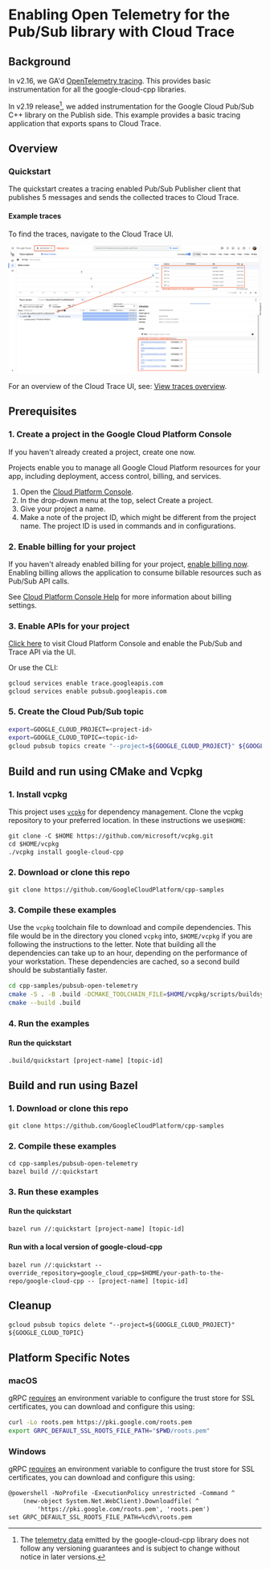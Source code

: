 # Enabling Open Telemetry for the Pub/Sub library with Cloud Trace

## Background

In v2.16, we GA'd [OpenTelemetry tracing](https://github.com/googleapis/google-cloud-cpp/releases/tag/v2.16.0). This provides basic instrumentation for all the google-cloud-cpp libraries. 

In v2.19 release[^1], we added instrumentation for the Google Cloud Pub/Sub C++ library on the Publish side. This example provides a basic tracing application that exports spans to Cloud Trace.

[^1]: The [telemetry data](https://github.com/googleapis/google-cloud-cpp/blob/main/doc/public-api.md#telemetry-data) emitted by the google-cloud-cpp library does not follow any versioning guarantees and is subject to change without notice in later versions.

## Overview

### Quickstart
The quickstart creates a tracing enabled Pub/Sub Publisher client that publishes 5 messages and sends the collected traces to Cloud Trace.

#### Example traces

To find the traces, navigate to the Cloud Trace UI.

![Screenshot of the Cloud Trace UI after running this quickstart.](assets/quickstart.png)

For an overview of the Cloud Trace UI, see: [View traces overview].

## Prerequisites

### 1. Create a project in the Google Cloud Platform Console 
 
If you haven't already created a project, create one now.

Projects enable you to manage all Google Cloud Platform resources for your app, including deployment, access control, billing, and services.

1. Open the [Cloud Platform Console](https://console.cloud.google.com/).
2. In the drop-down menu at the top, select Create a project.
3. Give your project a name.
4. Make a note of the project ID, which might be different from the project name. The project ID is used in commands and in configurations.

### 2. Enable billing for your project
If you haven't already enabled billing for your
project, [enable billing now](https://console.cloud.google.com/project/_/settings). Enabling billing allows the
application to consume billable resources such as Pub/Sub API calls.

See [Cloud Platform Console Help](https://support.google.com/cloud/answer/6288653) for more information about billing
settings.

### 3. Enable APIs for your project
[Click here](https://console.cloud.google.com/flows/enableapi?apiid=speech&showconfirmation=true) to visit Cloud
Platform Console and enable the Pub/Sub and Trace API via the UI.

Or use the CLI:

```
gcloud services enable trace.googleapis.com 
gcloud services enable pubsub.googleapis.com 
```

### 5. Create the Cloud Pub/Sub topic

```sh
export=GOOGLE_CLOUD_PROJECT=<project-id>
export=GOOGLE_CLOUD_TOPIC=<topic-id>
gcloud pubsub topics create "--project=${GOOGLE_CLOUD_PROJECT}" ${GOOGLE_CLOUD_TOPIC}
```

## Build and run using CMake and Vcpkg
### 1. Install vcpkg
This project uses [`vcpkg`](https://github.com/microsoft/vcpkg) for dependency management. Clone the vcpkg repository
to your preferred location. In these instructions we use`$HOME`:
```shell
git clone -C $HOME https://github.com/microsoft/vcpkg.git
cd $HOME/vcpkg
./vcpkg install google-cloud-cpp
```

### 2. Download or clone this repo

```shell
git clone https://github.com/GoogleCloudPlatform/cpp-samples
```

### 3. Compile these examples

Use the `vcpkg` toolchain file to download and compile dependencies. This file would be in the directory you
cloned `vcpkg` into, `$HOME/vcpkg` if you are following the instructions to the letter. Note that building all the
dependencies can take up to an hour, depending on the performance of your workstation. These dependencies are cached,
so a second build should be substantially faster.
```sh
cd cpp-samples/pubsub-open-telemetry
cmake -S . -B .build -DCMAKE_TOOLCHAIN_FILE=$HOME/vcpkg/scripts/buildsystems/vcpkg.cmake -G Ninja
cmake --build .build
```

### 4. Run the examples

#### Run the quickstart

```shell
.build/quickstart [project-name] [topic-id]
```

## Build and run using Bazel

### 1. Download or clone this repo

```shell
git clone https://github.com/GoogleCloudPlatform/cpp-samples
```

### 2. Compile these examples

```shell
cd cpp-samples/pubsub-open-telemetry
bazel build //:quickstart
```

### 3. Run these examples

#### Run the quickstart
```shell
bazel run //:quickstart [project-name] [topic-id]
```

#### Run with a local version of google-cloud-cpp

```shell
bazel run //:quickstart --override_repository=google_cloud_cpp=$HOME/your-path-to-the-repo/google-cloud-cpp -- [project-name] [topic-id] 
```

## Cleanup

```shell
gcloud pubsub topics delete "--project=${GOOGLE_CLOUD_PROJECT}" ${GOOGLE_CLOUD_TOPIC}
```

## Platform Specific Notes

### macOS

gRPC [requires][grpc-roots-pem-bug] an environment variable to configure the
trust store for SSL certificates, you can download and configure this using:

```bash
curl -Lo roots.pem https://pki.google.com/roots.pem
export GRPC_DEFAULT_SSL_ROOTS_FILE_PATH="$PWD/roots.pem"
```

### Windows

gRPC [requires][grpc-roots-pem-bug] an environment variable to configure the
trust store for SSL certificates, you can download and configure this using:

```console
@powershell -NoProfile -ExecutionPolicy unrestricted -Command ^
    (new-object System.Net.WebClient).Downloadfile( ^
        'https://pki.google.com/roots.pem', 'roots.pem')
set GRPC_DEFAULT_SSL_ROOTS_FILE_PATH=%cd%\roots.pem
```

[grpc-roots-pem-bug]: https://github.com/grpc/grpc/issues/16571
[choco-cmake-link]: https://chocolatey.org/packages/cmake
[homebrew-cmake-link]: https://formulae.brew.sh/formula/cmake
[cmake-download-link]: https://cmake.org/download/
[view traces overview]: https://cloud.google.com/trace/docs/trace-overview